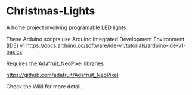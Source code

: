 # Christmas-Lights
A home project involving programable LED lights

These Arduino scripts use Arduino Integrated Development Environment (IDE) v1
https://docs.arduino.cc/software/ide-v1/tutorials/arduino-ide-v1-basics

Requires the Adafruit_NeoPixel libraries 

https://github.com/adafruit/Adafruit_NeoPixel

Check the Wiki for more detail.
